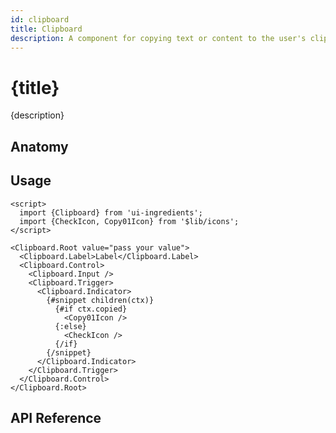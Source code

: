 ```yaml
---
id: clipboard
title: Clipboard
description: A component for copying text or content to the user's clipboard.
---
```


# {title}

{description}

<demo>

## Anatomy

<anatomy>

## Usage

```svelte
<script>
  import {Clipboard} from 'ui-ingredients';
  import {CheckIcon, Copy01Icon} from '$lib/icons';
</script>

<Clipboard.Root value="pass your value">
  <Clipboard.Label>Label</Clipboard.Label>
  <Clipboard.Control>
    <Clipboard.Input />
    <Clipboard.Trigger>
      <Clipboard.Indicator>
        {#snippet children(ctx)}
          {#if ctx.copied}
            <Copy01Icon />
          {:else}
            <CheckIcon />
          {/if}
        {/snippet}
      </Clipboard.Indicator>
    </Clipboard.Trigger>
  </Clipboard.Control>
</Clipboard.Root>
```

## API Reference

<api>
